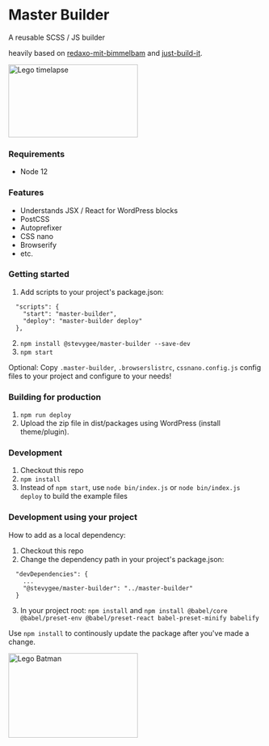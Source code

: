# Master Builder
A reusable SCSS / JS builder

heavily based on [redaxo-mit-bimmelbam](https://github.com/FriendsOfREDAXO/redaxo-mit-bimmelbam) and [just-build-it](https://github.com/sympletech/just-build-it).

<img src="https://media.giphy.com/media/3ZALZoBtI1KJa/200w_d.gif" alt="Lego timelapse" width="256" height="144">

### Requirements
- Node 12

### Features
- Understands JSX / React for WordPress blocks
- PostCSS
- Autoprefixer
- CSS nano
- Browserify
- etc.

### Getting started
1. Add scripts to your project's package.json:
```
  "scripts": {
    "start": "master-builder",
    "deploy": "master-builder deploy"
  },
```
2. ```npm install @stevygee/master-builder --save-dev```
3. ```npm start```

Optional: Copy `.master-builder`, `.browserslistrc`, `cssnano.config.js` config files to your project and configure to your needs!

### Building for production
1. ```npm run deploy```
2. Upload the zip file in dist/packages using WordPress (install theme/plugin).

### Development
1. Checkout this repo
3. ```npm install```
4. Instead of `npm start`, use `node bin/index.js` or `node bin/index.js deploy` to build the example files

### Development using your project
How to add as a local dependency:
1. Checkout this repo
2. Change the dependency path in your project's package.json:
```
  "devDependencies": {
    ...
    "@stevygee/master-builder": "../master-builder"
  }
```
3. In your project root: ```npm install``` and ```npm install @babel/core @babel/preset-env @babel/preset-react babel-preset-minify babelify```

Use ```npm install``` to continously update the package after you've made a change.

<img src="https://media.giphy.com/media/JJhiRdcYfcokU/giphy.gif" alt="Lego Batman" width="256" height="167">
